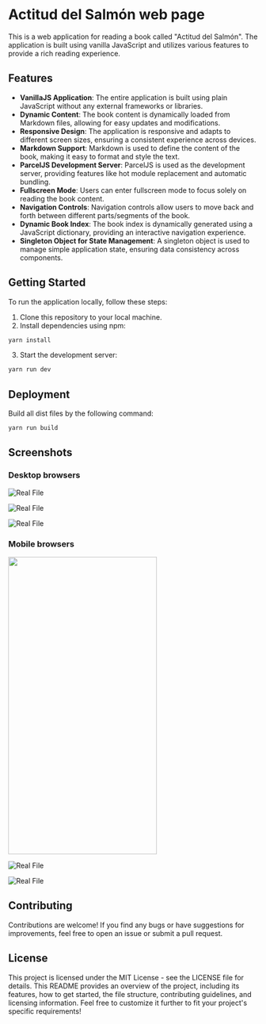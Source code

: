 # Actitud del Salmón web page

This is a web application for reading a book called "Actitud del Salmón". The application is built using vanilla JavaScript and utilizes various features to provide a rich reading experience.

## Features

- **VanillaJS Application**: The entire application is built using plain JavaScript without any external frameworks or libraries.
- **Dynamic Content**: The book content is dynamically loaded from Markdown files, allowing for easy updates and modifications.
- **Responsive Design**: The application is responsive and adapts to different screen sizes, ensuring a consistent experience across devices.
- **Markdown Support**: Markdown is used to define the content of the book, making it easy to format and style the text.
- **ParcelJS Development Server**: ParcelJS is used as the development server, providing features like hot module replacement and automatic bundling.
- **Fullscreen Mode**: Users can enter fullscreen mode to focus solely on reading the book content.
- **Navigation Controls**: Navigation controls allow users to move back and forth between different parts/segments of the book.
- **Dynamic Book Index**: The book index is dynamically generated using a JavaScript dictionary, providing an interactive navigation experience.
- **Singleton Object for State Management**: A singleton object is used to manage simple application state, ensuring data consistency across components.

## Getting Started

To run the application locally, follow these steps:

1. Clone this repository to your local machine.
2. Install dependencies using npm:
    
```bash
yarn install
```

3. Start the development server:

```bash
yarn run dev
```

## Deployment

Build all dist files by the following command:

```bash
yarn run build
```

## Screenshots

### Desktop browsers

![Real File](https://raw.githubusercontent.com/Debetome/actitud-salmon-book-webpage/master/assets/screenshots/desktop/desktop1.png)

![Real File](https://raw.githubusercontent.com/Debetome/actitud-salmon-book-webpage/master/assets/screenshots/desktop/desktop2.png)

![Real File](https://raw.githubusercontent.com/Debetome/actitud-salmon-book-webpage/master/assets/screenshots/desktop/desktop3.png)

### Mobile browsers

<img src="https://raw.githubusercontent.com/Debetome/actitud-salmon-book-webpage/master/assets/screenshots/mobile/mobile1.jpeg" width="300" height="600"/>

![Real File](https://raw.githubusercontent.com/Debetome/actitud-salmon-book-webpage/master/assets/screenshots/mobile/mobile2.jpeg)

![Real File](https://raw.githubusercontent.com/Debetome/actitud-salmon-book-webpage/master/assets/screenshots/mobile/mobile3.jpeg)

## Contributing

Contributions are welcome! If you find any bugs or have suggestions for improvements, feel free to open an issue or submit a pull request.


## License

This project is licensed under the MIT License - see the LICENSE file for details. This README provides an overview of the project, including its features, how to get started, the file structure, contributing guidelines, and licensing information. Feel free to customize it further to fit your project's specific requirements!
